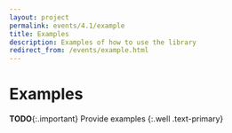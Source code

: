 ```yaml
---
layout: project
permalink: events/4.1/example
title: Examples
description: Examples of how to use the library
redirect_from: /events/example.html
---
```

# Examples

**TODO**{:.important}
Provide examples 
{:.well .text-primary}